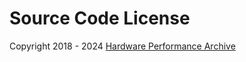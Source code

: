 [GROUP_ACCOUNT]: https://github.com/HardwarePerformanceArchive

# Source Code License
Copyright 2018 - 2024 [Hardware Performance Archive][GROUP_ACCOUNT]
